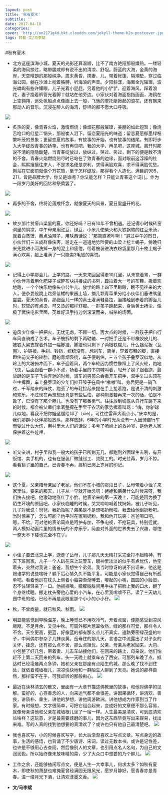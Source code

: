 ```yaml
---
layout: post
title: '秋有夏木'
subtitle: ''
date: 2017-04-18
categories: 
cover: 'http://on2171g4d.bkt.clouddn.com/jekyll-theme-h2o-postcover.jpg'
tags: 转载·文/马李斌
---
```

#秋有夏木
  
- 北方这座滨海小城，夏天的光影还算温顺，比不了南方艳阳那般燥热。一缕轻柔的海风掠过，略带腥咸却有说不出的清凉、舒坦。蔚蓝的大海，金黄的海岸，天空晴朗的那般纯净。周末黄昏，携妻、儿，带着帐篷、隔潮垫，穿过临海公园，躺在沙滩上枕着胳膊，听海浪的声音。夕阳斜漾，海面金光璀璨，波光嶙峋有些许耀眼，儿子光着小屁屁，另着他的小铲铲，迎着海风，踩着浪花，妻子挽着裤管光着脚丫就站在他旁边。小家伙对着海面指指画画，海鸥在上空翱翔，远处帆船点点像画上去一般，飞驰的摩托艇掀起的浪花，还有飘来那动人的音乐。沉浸在醉人的海湾，舒坦的都不愿大口呼吸。

![](https://i.loli.net/2018/09/02/5b8ba48b531d8.jpg)
  
- 炙热的夏，像青春火焰，激情燃烧；像烟花那般璀璨，美丽的如此短暂；像烧舌呛口的红星二锅头，那般崔人泪下。留恋夏阳光的味道；留恋夏葱郁墨绿枝繁叶茂的景象；更留恋夏的故事，有故事的开始，也有故事的结尾。有即将步入大学绽放青春的娇艳，也有再见吧，我的大学，再见吧，这座城。离开时那说不清的隐隐酸楚，当青春绽放过，放纵过，哭过、笑过，剩下的便是数不清的不舍。青春火焰燃烧殆尽时已站在了致青春的边缘，面对眼前这浮躁的社会，熙熙攘攘往来人，不是求名便是求利，求得满脸欢喜，求不得满脸忧愁。刚站在它面前就像个万花筒，至于怎样绽放，那得看个人造化。满目的985、211，皆是品牌大学，你又是谁呢？你又能怎样？只能让青春这个词儿，作为一段岁月美好的回忆和祭奠罢了。


![](https://i.loli.net/2018/09/02/5b8ba75b3fd85.jpg
)


- 再多的不舍，终将沦落成怀念，就像夏天的风景，夏日里盛开的花。

![](https://i.loli.net/2018/09/02/5b8ba8042aa1a.jpg)

- 故乡那片贫瘠山梁里的夏，你还好吗？已有10年不曾相遇。还记得小时候砖窑洞里的阴凉，中午母亲用豇豆、绿豆、小米儿使柴火和大铁锅熬的红豆米汤，就着白蒸馍，蘸点油辣子，用陕西话说：“那简直撩咋咧！”避过中午的烈日，小伙伴们三五成群像侠客，游走在一道道地势险要的山梁上挖土蝎子，傍晚归来先跳进小河洗掉一身的泥土和疲倦，带着被装进洗衣粉袋里那几十枚土蝎子满心欢喜，脸上堆满了一只能卖2毛钱的喜悦。

![](https://i.loli.net/2018/09/02/5b8ba8438ebd9.jpg)

- 记得上小学那会儿，上学的路，一天来来回回得走10几里，从未觉着累，一群小伙伴背着用化肥袋子或碎布块拼接成的书包，趿拉着大一号的布鞋，撒着欢地跑，一个个快乐地像头小公牛儿。放学的路上四下里瞅瞅，瞧不见往来的大人，便杂耍般跳上路旁低矮的果园土墙，摘几颗青苹果分给小伙伴们塞进嘴里尝尝。夏天的黄昏，那细面儿一样的黄土灌满鞋葛拉，当接触到赤着的脚面儿时，软软的有点烫，可又烫的那样舒服。一群孩子跑起来，身后黄土扬尘，像极了武侠电影里面，英雄好汉手持刀剑滚滚而来，喊杀的场面。

![](https://i.loli.net/2018/09/02/5b8ba87e060fd.jpg)

- 追风少年像一把把火，无忧无虑，不顾一切，再大点的时候，一群孩子把自行车简直骑成了艺术。车子被拆的剩下两轱辘、一对把手还是不带橡胶皮儿的、被铁大梁支撑着外加一幅脚蹬，脚蹬也只剩下了两根铁棍儿，什么挡泥板（瓦圈）、护链板、手刹、铃铛，统统没有，想刹车，简单，穿着布鞋的脚，直接蹬住前叉子的轮胎，磨的青烟袅绕，车子便刹住。三五个孩子叠罗汉似地，从岭上的大坡俯冲而下，车子迎着风，两个车轮因为惯性像踩上了风火轮，跑地飞快，后面跟着一群小不点，扬着手里的书包喊叫着，甩开了膀子跟着跑，最放肆的是车子飞快奔驰的时候，骑车的男孩总会撒开车把手，双手举过头顶在空中挥舞，车上叠罗汉的少年们扯开嗓子在风中“嗷嗷”叫。身后更是一骑飞过，千军踏来的阵仗，跑丢了的布鞋捡起来提在手上接着跑，是说不清的刺激和欢乐。不过现在再想想还真是有些后怕，那种刺激若再来一次的话，怕是不敢了，已没有了那个胆儿，也没有了那番勇气。往往放到坡底从自行车跳下来的时候，都会被父辈们拿着整攥在手里干农活的家势撵着叫骂：“嗨，你驴球儿似地，看我不把你娃这腿给卸了（xie），可往往雷声大雨点小。”庆幸的是，我们那群小伙伴那般放纵，那样放肆，6年的小学时光从没有一人因骑自行车而受过什么大伤，用村里大人们的话说：多亏了咱岭上的救神爷，是他老人家保护着这些娃哩。

![](https://i.loli.net/2018/09/02/5b8ba8a6db761.jpg)

- 听父亲讲，村子里和我一般大的孩子已所剩无几，都跑到外面谋生去咧，有开饭馆、卖手机的，也有在服装厂做缝纫工、烫熨工的。时光荏苒，岁月不惊。看看镜子里的自己，已青春不再，眉梢已爬上岁月的印记。

![](https://i.loli.net/2018/09/02/5b8ba8c93ad71.jpg
)

- 这个夏，父亲陪母亲回了老家。他们不在小城的那段日子，岳母带着小侄子来家里住。要来的那天，儿子从一早就开始念叨：姥姥和弟弟什么时候来呀，我们快去接吧。他激动地涨红了小脸。他表弟来的第一天晚上，可能是因为换了陌生环境的原因吧，小家伙临睡的时候，哭哭啼啼喊着找妈妈，被儿子听见，儿子对我说：爸爸，我奶瓶呢？弟弟是不是想喝奶粉啦，我去给他倒奶粉吧。当时惊呆了，怎么可能？他平时在家喝奶粉，我和他开玩笑：爸爸喝口吧。嗯，不给。可对他的表弟简直是呵护有加，不争电视，不抢玩具，特别迁就。两人模拟动画片里的情景玩的不亦乐乎，简直对外面的世界失去了兴趣，哪怕一整天不下楼也完全不在乎。

![](https://i.loli.net/2018/09/02/5b8ba9228dbad.jpg
)

- 小侄子要去北京上学，送走了岳母，儿子那几天无精打采完全打不起精神，有天下班回家，儿子一个人趴在床上玩警车，眼神里淡淡的似乎有点忧伤，他歪着头，突然对我说：爸爸，我想生个弟弟。我当时惊讶的说不出话来，他这是跟谁学的说些啥呀？躺下后心情久久不能平复。可能是小家伙觉得自己有所孤单吧。看着他趴在枕头上侧着小脑袋渐渐睡去，嘟起的小嘴，圆圆的小脸蛋，忍不住轻轻亲了一口。他抿抿嘴，朦朦胧胧间用手抹了把脸上我的口水，翻了个身继续睡。挪走枕头旁他心爱的小汽车，在心里我唏嘘不已，读了三天幼儿园中班的他，已经不再是我眼里那个小小的小小仔。
![](https://i.loli.net/2018/09/02/5b8ba9cabcba3.jpg
)
- 秋，不曾商量，就已秋风、秋雨。
![](https://i.loli.net/2018/09/02/5b8baa10d0ab7.jpg
)
- 明显能感觉到早晚温差，晚上睡觉已不用吹冷气，开着点窗，便能感受到凉风飕飕。不足月余，又见中秋。可窗外那片葱翠依然，绿的那样可爱，那样令人不舍。天空更高，更蓝，好像蓝的都有那么点儿不真实。道路旁密绿茂盛的叶子，中间偶尔参杂了几抹淡黄。岳母住的那几天，言语之中流露出了对子女的关怀，挂念，还有那么点不舍，那么点担忧。父亲、母亲从老家回来，大包、小包整了好几包，带着妻、儿去车站接他们，在回来的路上，母亲说，他们怕赶不上第二天回来的列车，头一天晚上就乘车去了西安。可那列车晚了点，抵达时已经凌晨两点多钟，她和父亲在那座有点陌生的城，那么晚了找不到住处，就依着城墙根儿，凉凉快快地和一群陌生人聊到了天亮。她说的那样自然，那样蛮不在乎，可我却听的那般揪心。
![](https://i.loli.net/2018/09/02/5b8baa2cc5731.jpg
)
- 最近在读林清玄的散文，里面有一大章节描述佛教里的故事，和他对佛学的见解。蛮好的，心存善念的人，向来运气都不会很差。讲因果循环，讲清欢、善良，讲质朴、重生，讲他的梦想，讲他周游欧洲。讲他想成为作家到当了作家。有时候想，文字很简单，可把它组合起来，变成好的文章便不那么容易，就像母亲讲他和父亲在城墙根儿坐了一宿一样。人生最美是清欢，可到底清欢长啥样？这玩意，才是最需要琢磨的事儿，因为这东西毕竟写出来容易，找出来难。写的人真的找到他想要的真清欢了？或许也只有他自己最清楚吧。
![](https://i.loli.net/2018/09/02/5b8baa3edb3fb.jpg
)
- 我也喜欢写，小的时候喜欢写字，长大后渐渐喜欢上写点文章，写点身边的故事，生活的感悟，也背诵了不少唐诗、宋词，读过无数本书。或许是记性差，也许是不够用心去查阅，然后像别人的文章，也引用点名人名句，为自己的文润润色。所以始终像未放味精的菜，少了大众口中想要的乃个鲜儿。
![](https://i.loli.net/2018/09/02/5b8baa555d1df.jpg
)
- 工作之余，还能够抽闲写点文，便是人生一大幸事儿，何求太多？如秋有夏木，即使秋的萧瑟也难掩夏曾经满园无限风光，愿岁月静好，愿青春亦是青春。温一缕月光下酒，让清欢漾墨文香。
![](https://i.loli.net/2018/09/02/5b8baa6aca7f6.jpg
)


- **文/马李斌**